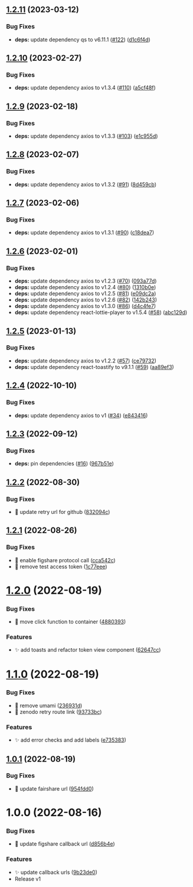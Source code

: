 ## [1.2.11](https://github.com/fairdataihub/FAIRshare-Auth/compare/v1.2.10...v1.2.11) (2023-03-12)


### Bug Fixes

* **deps:** update dependency qs to v6.11.1 ([#122](https://github.com/fairdataihub/FAIRshare-Auth/issues/122)) ([d1c6f4d](https://github.com/fairdataihub/FAIRshare-Auth/commit/d1c6f4de9c56326ff03346c61af0ff5fa5ea41db))

## [1.2.10](https://github.com/fairdataihub/FAIRshare-Auth/compare/v1.2.9...v1.2.10) (2023-02-27)


### Bug Fixes

* **deps:** update dependency axios to v1.3.4 ([#110](https://github.com/fairdataihub/FAIRshare-Auth/issues/110)) ([a5cf48f](https://github.com/fairdataihub/FAIRshare-Auth/commit/a5cf48f8fa4a0d34cf3fc378194c07f58d89af1e))

## [1.2.9](https://github.com/fairdataihub/FAIRshare-Auth/compare/v1.2.8...v1.2.9) (2023-02-18)


### Bug Fixes

* **deps:** update dependency axios to v1.3.3 ([#103](https://github.com/fairdataihub/FAIRshare-Auth/issues/103)) ([e1c955d](https://github.com/fairdataihub/FAIRshare-Auth/commit/e1c955d0fcaf3911d3c58df13ff0d0db4e8c71fc))

## [1.2.8](https://github.com/fairdataihub/FAIRshare-Auth/compare/v1.2.7...v1.2.8) (2023-02-07)


### Bug Fixes

* **deps:** update dependency axios to v1.3.2 ([#91](https://github.com/fairdataihub/FAIRshare-Auth/issues/91)) ([8d459cb](https://github.com/fairdataihub/FAIRshare-Auth/commit/8d459cb0ca230e707f8282f27395447c783a538d))

## [1.2.7](https://github.com/fairdataihub/FAIRshare-Auth/compare/v1.2.6...v1.2.7) (2023-02-06)


### Bug Fixes

* **deps:** update dependency axios to v1.3.1 ([#90](https://github.com/fairdataihub/FAIRshare-Auth/issues/90)) ([c18dea7](https://github.com/fairdataihub/FAIRshare-Auth/commit/c18dea721ae36589ad537a608b829c2489e0fddc))

## [1.2.6](https://github.com/fairdataihub/FAIRshare-Auth/compare/v1.2.5...v1.2.6) (2023-02-01)


### Bug Fixes

* **deps:** update dependency axios to v1.2.3 ([#70](https://github.com/fairdataihub/FAIRshare-Auth/issues/70)) ([093a77d](https://github.com/fairdataihub/FAIRshare-Auth/commit/093a77d3c88cfae8248947188dbf2fc155fcdf04))
* **deps:** update dependency axios to v1.2.4 ([#80](https://github.com/fairdataihub/FAIRshare-Auth/issues/80)) ([1310b0e](https://github.com/fairdataihub/FAIRshare-Auth/commit/1310b0e42d8b69dfa2155349ea9f64ddb3a58202))
* **deps:** update dependency axios to v1.2.5 ([#81](https://github.com/fairdataihub/FAIRshare-Auth/issues/81)) ([e09dc2a](https://github.com/fairdataihub/FAIRshare-Auth/commit/e09dc2aba3ec59de34a7888fe5015346bf7d64ad))
* **deps:** update dependency axios to v1.2.6 ([#82](https://github.com/fairdataihub/FAIRshare-Auth/issues/82)) ([142b243](https://github.com/fairdataihub/FAIRshare-Auth/commit/142b2431ce9ce4b7183ed5f45104d22ed28fccef))
* **deps:** update dependency axios to v1.3.0 ([#86](https://github.com/fairdataihub/FAIRshare-Auth/issues/86)) ([d4c4fe7](https://github.com/fairdataihub/FAIRshare-Auth/commit/d4c4fe79dd14e44198d9d21fddc0615f6f417d77))
* **deps:** update dependency react-lottie-player to v1.5.4 ([#58](https://github.com/fairdataihub/FAIRshare-Auth/issues/58)) ([abc129d](https://github.com/fairdataihub/FAIRshare-Auth/commit/abc129d9a01524fba80a856268a7e72dc8a0a652))

## [1.2.5](https://github.com/fairdataihub/FAIRshare-Auth/compare/v1.2.4...v1.2.5) (2023-01-13)


### Bug Fixes

* **deps:** update dependency axios to v1.2.2 ([#57](https://github.com/fairdataihub/FAIRshare-Auth/issues/57)) ([ce79732](https://github.com/fairdataihub/FAIRshare-Auth/commit/ce79732a8a6105f5e65576e70079f89355a9985f))
* **deps:** update dependency react-toastify to v9.1.1 ([#59](https://github.com/fairdataihub/FAIRshare-Auth/issues/59)) ([aa89ef3](https://github.com/fairdataihub/FAIRshare-Auth/commit/aa89ef317a62edd95f962717f4dfa5a393880ed4))

## [1.2.4](https://github.com/fairdataihub/FAIRshare-Auth/compare/v1.2.3...v1.2.4) (2022-10-10)

### Bug Fixes

- **deps:** update dependency axios to v1 ([#34](https://github.com/fairdataihub/FAIRshare-Auth/issues/34)) ([e843416](https://github.com/fairdataihub/FAIRshare-Auth/commit/e8434166370446ea035da20d3158e68e081acbdd))

## [1.2.3](https://github.com/fairdataihub/FAIRshare-Auth/compare/v1.2.2...v1.2.3) (2022-09-12)

### Bug Fixes

- **deps:** pin dependencies ([#16](https://github.com/fairdataihub/FAIRshare-Auth/issues/16)) ([967b51e](https://github.com/fairdataihub/FAIRshare-Auth/commit/967b51e45db533da3fcf5f1c0bed3f9e5133279b))

## [1.2.2](https://github.com/fairdataihub/FAIRshare-Auth/compare/v1.2.1...v1.2.2) (2022-08-30)

### Bug Fixes

- 🐛 update retry url for github ([832094c](https://github.com/fairdataihub/FAIRshare-Auth/commit/832094cd98d11af6e2e8447a1f6bea81ff6e3daa))

## [1.2.1](https://github.com/fairdataihub/FAIRshare-Auth/compare/v1.2.0...v1.2.1) (2022-08-26)

### Bug Fixes

- 🐛 enable figshare protocol call ([cca542c](https://github.com/fairdataihub/FAIRshare-Auth/commit/cca542cb4258805fad7fc5884dc5597954f9e15c))
- 🐛 remove test access token ([1c77eee](https://github.com/fairdataihub/FAIRshare-Auth/commit/1c77eeeeba2857fcf15f1c5a98606b2f17aaa2e9))

# [1.2.0](https://github.com/fairdataihub/FAIRshare-Auth/compare/v1.1.0...v1.2.0) (2022-08-19)

### Bug Fixes

- 🐛 move click function to container ([4880393](https://github.com/fairdataihub/FAIRshare-Auth/commit/4880393cee783af7578b25891a807288631218bf))

### Features

- ✨ add toasts and refactor token view component ([62647cc](https://github.com/fairdataihub/FAIRshare-Auth/commit/62647cc8706839672162e12aaf65fc88b2f52831))

# [1.1.0](https://github.com/fairdataihub/FAIRshare-Auth/compare/v1.0.1...v1.1.0) (2022-08-19)

### Bug Fixes

- 🐛 remove umami ([236931d](https://github.com/fairdataihub/FAIRshare-Auth/commit/236931df8ca51662775fc76e658e79e15b858ce1))
- 🐛 zenodo retry route link ([93733bc](https://github.com/fairdataihub/FAIRshare-Auth/commit/93733bcb0667a16268ac2e395d5e88dd52d9227d))

### Features

- ✨ add error checks and add labels ([e735383](https://github.com/fairdataihub/FAIRshare-Auth/commit/e735383416308db3c218405c79d0652e4eae5083))

## [1.0.1](https://github.com/fairdataihub/FAIRshare-Auth/compare/v1.0.0...v1.0.1) (2022-08-19)

### Bug Fixes

- 🐛 update fairshare url ([954fdd0](https://github.com/fairdataihub/FAIRshare-Auth/commit/954fdd073b78ccf4663c31a80f03277a44f4e79e))

# 1.0.0 (2022-08-16)

### Bug Fixes

- 🐛 update figshare callback url ([d856b4e](https://github.com/fairdataihub/FAIRshare-Auth/commit/d856b4edac3789f899bc6c9ef8028446fc317bcb))

### Features

- ✨ update callback urls ([9b23de0](https://github.com/fairdataihub/FAIRshare-Auth/commit/9b23de0eff6c11a54bf67a2d64aca1d75f69ae2e))
- Release v1
